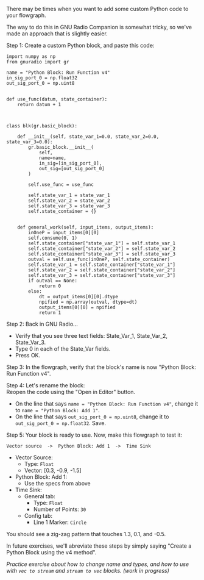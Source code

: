 There may be times when you want to add some custom Python code to your flowgraph.

The way to do this in GNU Radio Companion is somewhat tricky, so we've made an approach that is slightly easier.

Step 1: Create a custom Python block, and paste this code:

```python3
import numpy as np
from gnuradio import gr

name = "Python Block: Run Function v4"
in_sig_port_0 = np.float32
out_sig_port_0 = np.uint8


def use_func(datum, state_container):
    return datum + 1



class blk(gr.basic_block):

    def __init__(self, state_var_1=0.0, state_var_2=0.0, state_var_3=0.0):
        gr.basic_block.__init__(
            self,
            name=name,
            in_sig=[in_sig_port_0],
            out_sig=[out_sig_port_0]
        )
        
        self.use_func = use_func
        
        self.state_var_1 = state_var_1
        self.state_var_2 = state_var_2
        self.state_var_3 = state_var_3
        self.state_container = {}


    def general_work(self, input_items, output_items):
        inOneP = input_items[0][0]
        self.consume(0, 1)
        self.state_container["state_var_1"] = self.state_var_1
        self.state_container["state_var_2"] = self.state_var_2
        self.state_container["state_var_3"] = self.state_var_3
        outval = self.use_func(inOneP, self.state_container)
        self.state_var_1 = self.state_container["state_var_1"]
        self.state_var_2 = self.state_container["state_var_2"]
        self.state_var_3 = self.state_container["state_var_3"]
        if outval == None:
            return 0
        else:
            dt = output_items[0][0].dtype
            npified = np.array(outval, dtype=dt)
            output_items[0][0] = npified
            return 1
```

Step 2: Back in GNU Radio...
- Verify that you see three text fields: State_Var_1, State_Var_2, State_Var_3.
- Type 0 in each of the State_Var fields.
- Press OK.

Step 3: In the flowgraph, verify that the block's name is now "Python Block: Run Function v4".

Step 4: Let's rename the block:  
Reopen the code using the "Open in Editor" button.  
- On the line that says `name = "Python Block: Run Function v4"`, change it to `name = "Python Block: Add 1"`.
- On the line that says `out_sig_port_0 = np.uint8`, change it to `out_sig_port_0 = np.float32`.
Save.

Step 5: Your block is ready to use. Now, make this flowgraph to test it:

```
Vector source  ->  Python Block: Add 1  ->  Time Sink
```

- Vector Source:
  - Type: `Float`
  - Vector: [0.3, -0.9, -1.5]
- Python Block: Add 1:
  - Use the specs from above
- Time Sink:
  - General tab:
    - Type: `Float`
    - Number of Points: `30`
  - Config tab:
    - Line 1 Marker: `Circle`

You should see a zig-zag pattern that touches 1.3, 0.1, and -0.5. 

In future exercises, we'll abreviate these steps by simply saying "Create a Python Block using the v4 method".

_Practice exercise about how to change name and types, and how to use with `vec to stream` and `stream to vec` blocks. (work in progress)_
